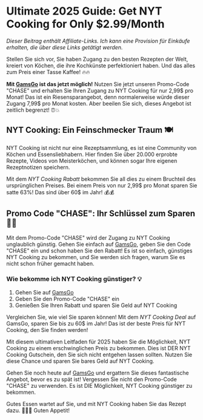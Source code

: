 # Ultimate 2025 Guide: Get NYT Cooking for Only $2.99/Month

*Dieser Beitrag enthält Affiliate-Links. Ich kann eine Provision für Einkäufe erhalten, die über diese Links getätigt werden.*

Stellen Sie sich vor, Sie haben Zugang zu den besten Rezepten der Welt, kreiert von Köchen, die ihre Kochkünste perfektioniert haben. Und das alles zum Preis einer Tasse Kaffee! 🔥🔥 

**Mit [GamsGo](https://www.gamsgo.com/partner/ykeX7B) ist das jetzt möglich!** Nutzen Sie jetzt unseren Promo-Code "CHASE" und erhalten Sie Ihren Zugang zu NYT Cooking für nur 2,99$ pro Monat! Das ist ein Riesensparangebot, denn normalerweise würde dieser Zugang 7,99$ pro Monat kosten. Aber beeilen Sie sich, dieses Angebot ist zeitlich begrenzt! ⏰💥

## NYT Cooking: Ein Feinschmecker Traum 🍽

NYT Cooking ist nicht nur eine Rezeptsammlung, es ist eine Community von Köchen und Essensliebhabern. Hier finden Sie über 20.000 erprobte Rezepte, Videos von Meisterköchen, und können sogar Ihre eigenen Rezeptnotizen speichern. 

Mit dem *NYT Cooking Rabatt* bekommen Sie all dies zu einem Bruchteil des ursprünglichen Preises. Bei einem Preis von nur 2,99$ pro Monat sparen Sie satte 63%! Das sind über 60$ im Jahr! 💰💰

## Promo Code "CHASE": Ihr Schlüssel zum Sparen 🔑💸

Mit dem Promo-Code "CHASE" wird der Zugang zu NYT Cooking unglaublich günstig. Gehen Sie einfach auf [GamsGo](https://www.gamsgo.com/partner/ykeX7B), geben Sie den Code "CHASE" ein und schon haben Sie den Rabatt! Es ist so einfach, günstiges NYT Cooking zu bekommen, und Sie werden sich fragen, warum Sie es nicht schon früher gemacht haben.

### Wie bekomme ich NYT Cooking günstiger? 💡

1. Gehen Sie auf [GamsGo](https://www.gamsgo.com/partner/ykeX7B)
2. Geben Sie den Promo-Code "CHASE" ein
3. Genießen Sie Ihren Rabatt und sparen Sie Geld auf NYT Cooking 

Vergleichen Sie, wie viel Sie sparen können! Mit dem *NYT Cooking Deal* auf GamsGo, sparen Sie bis zu 60$ im Jahr! Das ist der beste Preis für NYT Cooking, den Sie finden werden!

Mit diesem ultimativen Leitfaden für 2025 haben Sie die Möglichkeit, NYT Cooking zu einem erschwinglichen Preis zu bekommen. Dies ist DER NYT Cooking Gutschein, den Sie sich nicht entgehen lassen sollten. Nutzen Sie diese Chance und sparen Sie bares Geld auf NYT Cooking. 

Gehen Sie noch heute auf [GamsGo](https://www.gamsgo.com/partner/ykeX7B) und ergattern Sie dieses fantastische Angebot, bevor es zu spät ist! Vergessen Sie nicht den Promo-Code "CHASE" zu verwenden. Es ist DIE Möglichkeit, NYT Cooking günstiger zu bekommen. 

Gutes Essen wartet auf Sie, und mit NYT Cooking haben Sie das Rezept dazu. 🍲🍰🍹 Guten Appetit!